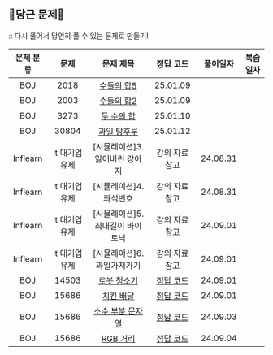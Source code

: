 ## 🥕당근 문제🥕
:: 다시 풀어서 당연히 풀 수 있는 문제로 만들기!

| 문제 분류 |    문제     |                       문제 제목                       |                정답 코드                 | 풀이일자 | 복습일자 |
| :--: |:---------:|:-------------------------------------------------:|:------------------------------------:| :--: | :--: |
| BOJ |   2018    |  [수들의 합5](https://www.acmicpc.net/problem/2018)   |               25.01.09               | |
| BOJ |   2003    |  [수들의 합2](https://www.acmicpc.net/problem/2003)   |               25.01.09               | |
| BOJ |   3273    |  [두 수의 합](https://www.acmicpc.net/problem/3273)   |               25.01.10               | |
| BOJ |   30804    |  [과일 탕후루](https://www.acmicpc.net/problem/30804)  |               25.01.12               | |
| Inflearn | it 대기업 유제 |                 [시뮬레이션]3.잃어버린 강아지                 |               강의 자료 참고               | 24.08.31 | |
| Inflearn | it 대기업 유제 |                   [시뮬레이션]4.좌석번호                   |               강의 자료 참고               | 24.08.31 | |
| Inflearn | it 대기업 유제 |                [시뮬레이션]5.최대길이 바이토닉                 |               강의 자료 참고               | 24.09.01 | |
| Inflearn | it 대기업 유제 |                  [시뮬레이션]6.과일가져가기                  |               강의 자료 참고               | 24.09.01 | |
| BOJ |   14503   |  [로봇 청소기](https://www.acmicpc.net/problem/14503)  | [정답 코드](../0x0D/solutions/14503.cpp) | 24.09.01 | |
| BOJ |   15686   |  [치킨 배달](https://www.acmicpc.net/problem/15686)   | [정답 코드](../0x0D/solutions/15686.cpp) | 24.09.01 | |
| BOJ |   15686   | [소수 부분 문자열](https://www.acmicpc.net/problem/5636) | [정답 코드](../0x0D/solutions/15686.cpp) | 24.09.03 | |
| BOJ |   15686   |  [RGB 거리](https://www.acmicpc.net/problem/1149)   | [정답 코드](../0x0D/solutions/15686.cpp) | 24.09.04 | |
